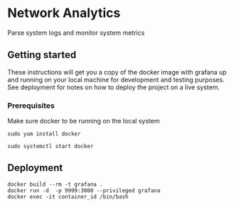 # Network Analytics

Parse system logs and monitor system metrics

## Getting started

These instructions will get you a copy of the docker image with grafana  up and running on your local machine for development and testing purposes. See deployment for notes on how to deploy the project on a live system.

### Prerequisites

Make sure  docker to be running on the local system

```
sudo yum install docker

sudo systemctl start docker
```

## Deployment

```
docker build --rm -t grafana .
docker run -d  -p 9999:3000 --privileged grafana
docker exec -it container_id /bin/bash
```
